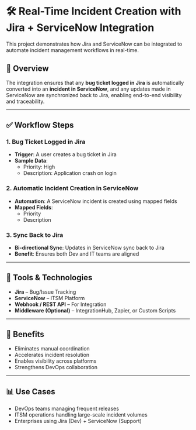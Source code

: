 # 🛠️ Real-Time Incident Creation with Jira + ServiceNow Integration

This project demonstrates how Jira and ServiceNow can be integrated to automate incident management workflows in real-time.

## 🔄 Overview

The integration ensures that any **bug ticket logged in Jira** is automatically converted into an **incident in ServiceNow**, and any updates made in ServiceNow are synchronized back to Jira, enabling end-to-end visibility and traceability.

---

## ✅ Workflow Steps

### 1. Bug Ticket Logged in Jira
- **Trigger**: A user creates a bug ticket in Jira  
- **Sample Data**:  
  - Priority: High  
  - Description: Application crash on login

### 2. Automatic Incident Creation in ServiceNow
- **Automation**: A ServiceNow incident is created using mapped fields  
- **Mapped Fields**:  
  - Priority  
  - Description

### 3. Sync Back to Jira
- **Bi-directional Sync**: Updates in ServiceNow sync back to Jira  
- **Benefit**: Ensures both Dev and IT teams are aligned

---

## 🧩 Tools & Technologies

- **Jira** – Bug/Issue Tracking
- **ServiceNow** – ITSM Platform
- **Webhook / REST API** – For Integration
- **Middleware (Optional)** – IntegrationHub, Zapier, or Custom Scripts

---

## 🚀 Benefits

- Eliminates manual coordination
- Accelerates incident resolution
- Enables visibility across platforms
- Strengthens DevOps collaboration

---

## 📊 Use Cases

- DevOps teams managing frequent releases
- ITSM operations handling large-scale incident volumes
- Enterprises using Jira (Dev) + ServiceNow (Support)
